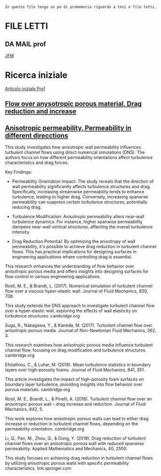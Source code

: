 ```
In questo file tengo un po di promemoria riguardo a tesi e file letti.
```
# FILE LETTI

## DA MAIL prof 

[JFM](https://www.cambridge.org) 

# Ricerca iniziale

[Articolo iniziale Prof](https://www.cambridge.org/core/journals/journal-of-fluid-mechanics/article/direct-numerical-simulation-of-turbulent-channel-flow-over-porous-walls/73E24967F14EF46182FCAFE492B48D9F?utm_source=chatgpt.com)


## [Flow over anysotropic porous material, Drag reduction and increase](https://www.cambridge.org/core/journals/journal-of-fluid-mechanics/article/turbulent-channel-flow-over-an-anisotropic-porous-wall-drag-increase-and-reduction/5EC4AF62B88E4279D5A334FAA27FA7DD?utm_source=chatgpt.com)


## [Anisotropic permeability, Permeability in different direcctions](https://www.cambridge.org/core/journals/journal-of-fluid-mechanics/article/anisotropic-wall-permeability-effects-on-turbulent-channel-flows/ACB5D321296E8C0A6770B4F28EDCD837?utm_source=chatgpt.com)
This study investigates how anisotropic wall permeability influences turbulent channel flows using direct numerical simulations (DNS). The authors focus on how different permeability orientations affect turbulence characteristics and drag forces.

Key Findings:

- Permeability Orientation Impact: The study reveals that the direction of wall permeability significantly affects turbulence structures and drag. Specifically, increasing streamwise permeability tends to enhance turbulence, leading to higher drag. Conversely, increasing spanwise permeability can suppress certain turbulence structures, potentially reducing drag.

- Turbulence Modification: Anisotropic permeability alters near-wall turbulence dynamics. For instance, higher spanwise permeability dampens near-wall vortical structures, affecting the overall turbulence intensity.

- Drag Reduction Potential: By optimizing the anisotropy of wall permeability, it's possible to achieve drag reduction in turbulent channel flows. This has practical implications for designing surfaces in engineering applications where controlling drag is essential.

This research enhances the understanding of flow behavior over anisotropic porous media and offers insights into designing surfaces for flow control in various engineering applications.












Rosti, M. E., & Brandt, L. (2017). Numerical simulation of turbulent channel flow over a viscous hyper-elastic wall. Journal of Fluid Mechanics, 830, 708.

This study extends the DNS approach to investigate turbulent channel flow over a hyper-elastic wall, exploring the effects of wall elasticity on turbulence structures.
cambridge.org

Suga, K., Nakagawa, Y., & Kaneda, M. (2017). Turbulent channel flow over anisotropic porous media. Journal of Non-Newtonian Fluid Mechanics, 262, 3.

This research examines how anisotropic porous media influence turbulent channel flow, focusing on drag modification and turbulence structures.
cambridge.org

Efstathiou, C., & Luhar, M. (2018). Mean turbulence statistics in boundary layers over high-porosity foams. Journal of Fluid Mechanics, 841, 351.

This article investigates the impact of high-porosity foam surfaces on boundary layer turbulence, providing insights into flow behavior over porous materials.
cambridge.org

Rosti, M. E., Brandt, L., & Pinelli, A. (2018). Turbulent channel flow over an anisotropic porous wall – drag increase and reduction. Journal of Fluid Mechanics, 842, 5.

This work explores how anisotropic porous walls can lead to either drag increase or reduction in turbulent channel flows, depending on the permeability orientation.
cambridge.org

Li, Q., Pan, M., Zhou, Q., & Dong, Y. (2019). Drag reduction of turbulent channel flows over an anisotropic porous wall with reduced spanwise permeability. Applied Mathematics and Mechanics, 40, 2500.

This study focuses on achieving drag reduction in turbulent channel flows by utilizing anisotropic porous walls with specific permeability characteristics.
link.springer.com

